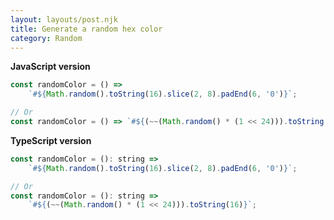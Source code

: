 ```yaml
---
layout: layouts/post.njk
title: Generate a random hex color
category: Random
---
```


**JavaScript version**

```js
const randomColor = () =>
	`#${Math.random().toString(16).slice(2, 8).padEnd(6, '0')}`;

// Or
const randomColor = () => `#${(~~(Math.random() * (1 << 24))).toString(16)}`;
```

**TypeScript version**

```js
const randomColor = (): string =>
	`#${Math.random().toString(16).slice(2, 8).padEnd(6, '0')}`;

// Or
const randomColor = (): string =>
	`#${(~~(Math.random() * (1 << 24))).toString(16)}`;
```
